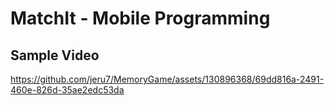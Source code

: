 # MatchIt - Mobile Programming
## Sample Video

https://github.com/jeru7/MemoryGame/assets/130896368/69dd816a-2491-460e-826d-35ae2edc53da

